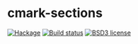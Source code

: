 # cmark-sections

[![Hackage](https://img.shields.io/hackage/v/cmark-sections.svg)](https://hackage.haskell.org/package/cmark-sections)
[![Build status](https://secure.travis-ci.org/aelve/cmark-sections.svg)](https://travis-ci.org/aelve/cmark-sections)
[![BSD3 license](https://img.shields.io/badge/license-BSD3-blue.svg)](https://github.com/aelve/cmark-sections/blob/master/LICENSE)

